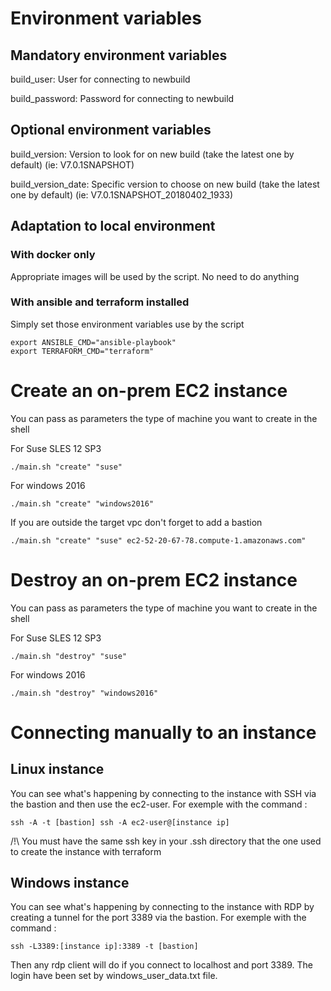 # Environment variables

## Mandatory environment variables

build_user: User for connecting to newbuild

build_password: Password for connecting to newbuild

## Optional environment variables

build_version: Version to look for on new build (take the latest one by default) (ie: V7.0.1SNAPSHOT)

build_version_date: Specific version to choose on new build (take the latest one by default) (ie: V7.0.1SNAPSHOT_20180402_1933)

## Adaptation to local environment

### With docker only

Appropriate images will be used by the script. No need to do anything

### With ansible and terraform installed

Simply set those environment variables use by the script
```
export ANSIBLE_CMD="ansible-playbook"
export TERRAFORM_CMD="terraform"
```

# Create an on-prem EC2 instance

You can pass as parameters the type of machine you want to create in the shell

For Suse SLES 12 SP3
```
./main.sh "create" "suse"
```
For windows 2016
```
./main.sh "create" "windows2016"
```

If you are outside the target vpc don't forget to add a bastion
```
./main.sh "create" "suse" ec2-52-20-67-78.compute-1.amazonaws.com"
```

# Destroy an on-prem EC2 instance

You can pass as parameters the type of machine you want to create in the shell

For Suse SLES 12 SP3
```
./main.sh "destroy" "suse"
```
For windows 2016
```
./main.sh "destroy" "windows2016"
```

# Connecting manually to an instance

## Linux instance
You can see what's happening by connecting to the instance with SSH via the bastion and then use the ec2-user.
For exemple with the command :
```
ssh -A -t [bastion] ssh -A ec2-user@[instance ip]
```
/!\ You must have the same ssh key in your .ssh directory that the one used to create the instance with terraform

## Windows instance
You can see what's happening by connecting to the instance with RDP by creating a tunnel for the port 3389 via the bastion.
For exemple with the command :
```
ssh -L3389:[instance ip]:3389 -t [bastion]
```
Then any rdp client will do if you connect to localhost and port 3389.
The login have been set by windows_user_data.txt file.
